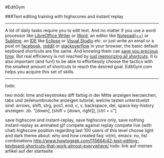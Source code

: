 #EditGym

###Text editing training with highscores and instant replay

---

A lot of daily tasks require you to edit text. And no matter if you use a word processor like [LibreOffice Writer](https://www.libreoffice.org/discover/writer) or [Word](http://en.wikipedia.org/wiki/Microsoft_Word), an editor like [Notepad(++)](http://notepad-plus-plus.org) or [Sublime](http://www.sublimetext.com), an [IDE](http://en.wikipedia.org/wiki/Integrated_development_environment) like [Eclipse](https://eclipse.org) or [Visual Studio](http://www.visualstudio.com) etc. or just write an email or a post on [facebook](http://www.facebook.com), [reddit](http://www.reddit.com) or [stackoverflow](http://stackoverflow.com) in your browser, the basic default keyboard shortcuts are the same. And knowing them can [save you precious time](http://lifehacker.com/5970089/back-to-the-basics-learn-to-use-keyboard-shortcuts-like-a-ninja).
But real efficiency is not reached by [just memorizing all shortcuts](https://www.shortcutfoo.com). It is also important (and fun!) to be able to effortlessly choose the tactics with the smallest amount of shortcuts to reach the desired goal.
EditGym.com helps you acquire this set of skills.

---

todo:

two modi: time and keystrokes
diff farbig in der Mitte anzeigen
leerzeichen, tabs und zeilenumbrueche anzeigen
tutorial, welche tasten unterstuetzt sind: arrows, shift, strg, pos1, end, c, v, backspace, del, space
key-history anzeigen: zb. "[down], [shift + [down, right]], [ctrl + c"]

save highscore and instant-replay, save highscore only, save nothing
instant-replay as animated gif
compete against replay
compete live (with chat)
highscore position regarding last 100 users of this level
choose light and dark theme
about: why and how created
faq: vi(m), emacs: no, list combinations http://www.howtogeek.com/115664/42-text-editing-keyboard-shortcuts-that-work-almost-everywhere/
todo: link auf meinen artikel auf der startseite